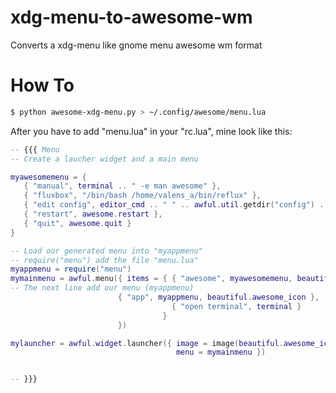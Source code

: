 xdg-menu-to-awesome-wm
======================

Converts a xdg-menu like gnome menu awesome wm format

How To
======================
```bash
$ python awesome-xdg-menu.py > ~/.config/awesome/menu.lua
```

After you have to add "menu.lua" in your "rc.lua", mine look like this:

```lua
-- {{{ Menu
-- Create a laucher widget and a main menu

myawesomemenu = {
   { "manual", terminal .. " -e man awesome" },
   { "fluxbox", "/bin/bash /home/valens_a/bin/reflux" },
   { "edit config", editor_cmd .. " " .. awful.util.getdir("config") .. "/rc.lua" },
   { "restart", awesome.restart },
   { "quit", awesome.quit }
}

-- Load our generated menu into "myappmenu"
-- require("menu") add the file "menu.lua"
myappmenu = require("menu")
mymainmenu = awful.menu({ items = { { "awesome", myawesomemenu, beautiful.awesome_icon },
-- The next line add our menu (myappmenu)
	        	  	    { "app", myappmenu, beautiful.awesome_icon },
                                    { "open terminal", terminal }
                                  }
                        })

mylauncher = awful.widget.launcher({ image = image(beautiful.awesome_icon),
                                     menu = mymainmenu })


-- }}}
```